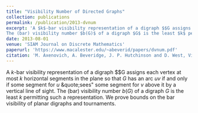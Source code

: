 ```yaml
---
title: "Visibility Number of Directed Graphs"
collection: publications
permalink: /publication/2013-dvnum
excerpt: 'A $k$-bar visibility representation of a digraph $$G assigns each vertex at most $k$ horizontal segments in the plane so that $G$ has an arc $uv$ if and only if some segment for $u$ &quote;sees&quot; some segment for $v$ above it by a vertical line of sight. 
The (bar) visibility number $b(G)$ of a digraph $G$ is the least $k$ permitting such a representation. We prove bounds on the bar visibility of planar digraphs and tournaments.'
date: 2013-08-01
venue: 'SIAM Journal on Discrete Mathematics'
paperurl: 'https://www.macalester.edu/~abeverid/papers/dvnum.pdf'
citation: 'M. Axenovich, A. Beveridge, J. P. Hutchinson and D. West, Visibility Number of Directed Graphs, SIAM Journal on Discrete Mathematics, Vol 27, No. 3, (2013), 1429-1449.'
---
```


A $k$-bar visibility representation of a digraph $$G assigns each vertex at most $k$ horizontal
segments in the plane so that $G$ has an arc $uv$ if and only if some segment for $u$ &quote;sees&quot;
some segment for $v$ above it by a vertical line of sight. 
The (bar) visibility number $b(G)$ of a digraph $G$ is the least $k$ permitting such a representation. 
We prove bounds on the bar visibility of planar digraphs and tournaments.
